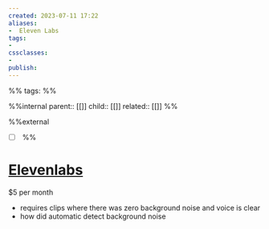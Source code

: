 ```yaml
---
created: 2023-07-11 17:22
aliases: 
-  Eleven Labs
tags:
- 
cssclasses:
- 
publish:
---
```


%% 
tags: 
%%

%%internal
parent:: [[]]
child:: [[]]
related:: [[]]
%%

%%external
- [ ] []()
%%

# [Elevenlabs](https://beta.elevenlabs.io/) 

$5 per month

- requires clips where there was zero background noise and voice is clear
- how did automatic detect background noise